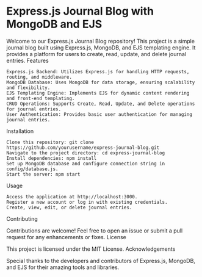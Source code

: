 # Express.js Journal Blog with MongoDB and EJS

Welcome to our Express.js Journal Blog repository! This project is a simple journal blog built using Express.js, MongoDB, and EJS templating engine. It provides a platform for users to create, read, update, and delete journal entries.
Features

    Express.js Backend: Utilizes Express.js for handling HTTP requests, routing, and middleware.
    MongoDB Database: Uses MongoDB for data storage, ensuring scalability and flexibility.
    EJS Templating Engine: Implements EJS for dynamic content rendering and front-end templating.
    CRUD Operations: Supports Create, Read, Update, and Delete operations for journal entries.
    User Authentication: Provides basic user authentication for managing journal entries.

Installation

    Clone this repository: git clone https://github.com/yourusername/express-journal-blog.git
    Navigate to the project directory: cd express-journal-blog
    Install dependencies: npm install
    Set up MongoDB database and configure connection string in config/database.js.
    Start the server: npm start

Usage

    Access the application at http://localhost:3000.
    Register a new account or log in with existing credentials.
    Create, view, edit, or delete journal entries.

Contributing

Contributions are welcome! Feel free to open an issue or submit a pull request for any enhancements or fixes.
License

This project is licensed under the MIT License.
Acknowledgements

Special thanks to the developers and contributors of Express.js, MongoDB, and EJS for their amazing tools and libraries.
